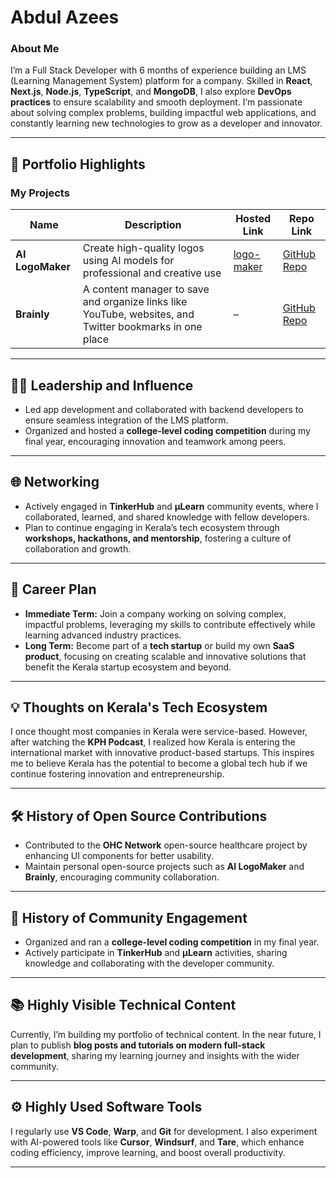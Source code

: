 # Abdul Azees  

### About Me  

I’m a Full Stack Developer with 6 months of experience building an LMS (Learning Management System) platform for a company. Skilled in **React**, **Next.js**, **Node.js**, **TypeScript**, and **MongoDB**, I also explore **DevOps practices** to ensure scalability and smooth deployment. I’m passionate about solving complex problems, building impactful web applications, and constantly learning new technologies to grow as a developer and innovator.  

---

## 📌 Portfolio Highlights  

### My Projects  

| Name               | Description                                                                 | Hosted Link                                   | Repo Link                                                                 |
|--------------------|-----------------------------------------------------------------------------|-----------------------------------------------|--------------------------------------------------------------------------|
| **AI LogoMaker**   | Create high-quality logos using AI models for professional and creative use | [logo-maker](https://logo-maker-teal.vercel.app) | [GitHub Repo](https://github.com/abdulazeespr/logoMaker)                  |
| **Brainly**        | A content manager to save and organize links like YouTube, websites, and Twitter bookmarks in one place | –                                             | [GitHub Repo](https://github.com/abdulazeespr/Brainly-frontend-)          |

---

## 👨‍💻 Leadership and Influence  

- Led app development and collaborated with backend developers to ensure seamless integration of the LMS platform.  
- Organized and hosted a **college-level coding competition** during my final year, encouraging innovation and teamwork among peers.  

---

## 🌐 Networking  

- Actively engaged in **TinkerHub** and **µLearn** community events, where I collaborated, learned, and shared knowledge with fellow developers.  
- Plan to continue engaging in Kerala’s tech ecosystem through **workshops, hackathons, and mentorship**, fostering a culture of collaboration and growth.  

---

## 🎯 Career Plan  

- **Immediate Term:** Join a company working on solving complex, impactful problems, leveraging my skills to contribute effectively while learning advanced industry practices.  
- **Long Term:** Become part of a **tech startup** or build my own **SaaS product**, focusing on creating scalable and innovative solutions that benefit the Kerala startup ecosystem and beyond.  

---

## 💡 Thoughts on Kerala's Tech Ecosystem  

I once thought most companies in Kerala were service-based. However, after watching the **KPH Podcast**, I realized how Kerala is entering the international market with innovative product-based startups. This inspires me to believe Kerala has the potential to become a global tech hub if we continue fostering innovation and entrepreneurship.  

---

## 🛠 History of Open Source Contributions  

- Contributed to the **OHC Network** open-source healthcare project by enhancing UI components for better usability.  
- Maintain personal open-source projects such as **AI LogoMaker** and **Brainly**, encouraging community collaboration.  

---

## 🤝 History of Community Engagement  

- Organized and ran a **college-level coding competition** in my final year.  
- Actively participate in **TinkerHub** and **µLearn** activities, sharing knowledge and collaborating with the developer community.  

---

## 📚 Highly Visible Technical Content  

Currently, I’m building my portfolio of technical content. In the near future, I plan to publish **blog posts and tutorials on modern full-stack development**, sharing my learning journey and insights with the wider community.  

---

## ⚙️ Highly Used Software Tools  

I regularly use **VS Code**, **Warp**, and **Git** for development. I also experiment with AI-powered tools like **Cursor**, **Windsurf**, and **Tare**, which enhance coding efficiency, improve learning, and boost overall productivity.  

---
